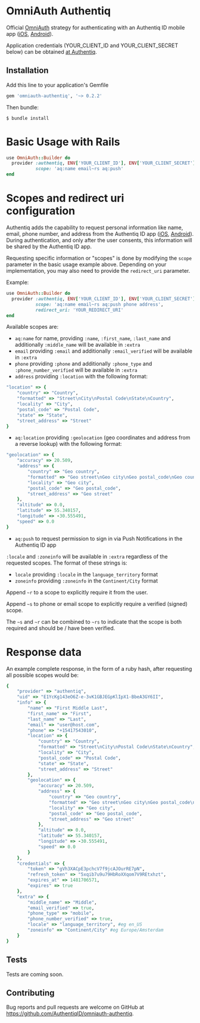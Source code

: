 # OmniAuth Authentiq

Official [OmniAuth](https://github.com/omniauth/omniauth/wiki) strategy for authenticating with an  Authentiq ID mobile app ([iOS](https://itunes.apple.com/us/app/authentiq-id/id964932341),  [Android](https://play.google.com/store/apps/details?id=com.authentiq.authentiqid)).

Application credentials (YOUR_CLIENT_ID and YOUR_CLIENT_SECRET below) can be obtained [at Authentiq](https://www.authentiq.com/register/?utm_source=github&utm_medium=readme&utm_campaign=omniauth).

## Installation

Add this line to your application's Gemfile

```ruby
gem 'omniauth-authentiq', '~> 0.2.2'
```

Then bundle:

    $ bundle install

# Basic Usage with Rails

```ruby
use OmniAuth::Builder do
  provider :authentiq, ENV['YOUR_CLIENT_ID'], ENV['YOUR_CLIENT_SECRET'],
           scope: 'aq:name email~rs aq:push'
end
```

# Scopes and redirect uri configuration

Authentiq adds the capability to request personal information like name, email, phone number, and address from the Authentiq ID app ([iOS](https://itunes.apple.com/us/app/authentiq-id/id964932341),  [Android](https://play.google.com/store/apps/details?id=com.authentiq.authentiqid)).
During authentication, and only after the user consents, this information will be shared by the Authentiq ID app.

Requesting specific information or "scopes" is done by modifying the `scope` parameter in the basic usage example above.
Depending on your implementation, you may also need to provide the `redirect_uri` parameter. 

Example:
```ruby
use OmniAuth::Builder do
  provider :authentiq, ENV['YOUR_CLIENT_ID'], ENV['YOUR_CLIENT_SECRET'], 
           scope: 'aq:name email~rs aq:push phone address',
           redirect_uri: 'YOUR_REDIRECT_URI'
end
```

Available scopes are: 
- `aq:name` for name, providing `:name`, `:first_name`, `:last_name` and additionally `:middle_name` will be available in `:extra`
- `email` providing `:email` and additionally `:email_verified` will be available in `:extra`
- `phone` providing `:phone` and additionally `:phone_type` and `:phone_number_verified` will be available in `:extra`
- `address` providing `:location` with the following format: 
```ruby
"location" => {
    "country" => "Country",
    "formatted" => "Street\nCity\nPostal Code\nState\nCountry",
    "locality" => "City",
    "postal_code" => "Postal Code",
    "state" => "State",
    "street_address" => "Street"
}
```
- `aq:location` providing `:geolocation` (geo coordinates and address from a reverse lookup) with the following format: 
```ruby
"geolocation" => {
    "accuracy" => 20.509,
    "address" => {
        "country" => "Geo country",
        "formatted" => "Geo street\nGeo city\nGeo postal_code\nGeo country",
        "locality" => "Geo city",
        "postal_code" => "Geo postal_code",
        "street_address" => "Geo street"
    },
    "altitude" => 0.0,
    "latitude" => 55.340157,
    "longitude" => -30.555491,
    "speed" => 0.0
}
```
- `aq:push` to request permission to sign in via Push Notifications in the Authentiq ID app

`:locale` and `:zoneinfo` will be available in `:extra` regardless of the requested scopes. The format of these strings is:
- `locale` providing `:locale` in the `language_territory` format
- `zoneinfo` providing `:zoneinfo` in the `Continent/City` format

Append `~r` to a scope to explicitly require it from the user.

Append `~s` to phone or email scope to explicitly require a verified (signed) scope.

The `~s` and `~r` can be combined to `~rs` to indicate that the scope is both required and should be / have been verified.

# Response data
An example complete response, in the form of a ruby hash, after requesting all possible scopes would be:

```ruby
{
    "provider" => "authentiq",
    "uid" => "E1YcKg143eO6Z-e-3vK1GBJEGpKlIpX1-BbeA3GY6II",
    "info" => {
        "name" => "First Middle Last",
        "first_name" => "First",
        "last_name" => "Last",
        "email" => "user@host.com",
        "phone" => "+15417543010",
        "location" => {
            "country" => "Country",
            "formatted" => "Street\nCity\nPostal Code\nState\nCountry",
            "locality" => "City",
            "postal_code" => "Postal Code",
            "state" => "State",
            "street_address" => "Street"
        },
        "geolocation" => {
            "accuracy" => 20.509,
            "address" => {
                "country" => "Geo country",
                "formatted" => "Geo street\nGeo city\nGeo postal_code\nGeo country",
                "locality" => "Geo city",
                "postal_code" => "Geo postal_code",
                "street_address" => "Geo street"
            },
            "altitude" => 0.0,
            "latitude" => 55.340157,
            "longitude" => -30.555491,
            "speed" => 0.0
        }
    },
    "credentials" => {
        "token" => "gVh3XACpE3pchcV7f9jcAJOurRE7pN",
        "refresh_token" => "5xqib7u9u79HbRoXXqom7V9REtxhzt",
        "expires_at" => 1481706571,
        "expires" => true
    },
    "extra" => {
        "middle_name" => "Middle",
        "email_verified" => true,
        "phone_type" => "mobile",
        "phone_number_verified" => true,
        "locale" => "language_territory", #eg en_US
        "zoneinfo" => "Continent/City" #eg Europe/Amsterdam
    }
}
```


## Tests

Tests are coming soon.

## Contributing

Bug reports and pull requests are welcome on GitHub at https://github.com/AuthentiqID/omniauth-authentiq.
